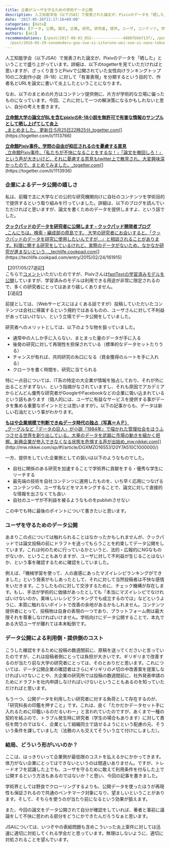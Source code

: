 ```yaml
---
title: 企業がユーザを守るための学術データ公開
description: 人工知能学会（以下JSAI）で発表された論文が、Pixivのデータを「晒した」ということで盛り上がっています。詳細は、以下のtogetterを見ていただければと思いますが、ざっくり言うとPixivで公開されていた女性向けランキングトップ10の二次創作小説（R-18）に対して「有害…
date: '2017-05-26T11:17:16+09:00'
categories: [data]
keywords: [データ, 公開, 論文, 企業, 研究, 研究者, 提供, ユーザ, コンテンツ, 学術]
authors: [aki]
recommendations: [/post/2017-08-03_OSS--------------48807bbbf13f/, /post/2016-05-05-detawo-ge-suo-niji-merukotodedetahuo-yong-nomin-zhu-hua-gajin-ndahua/,
  /post/2016-05-29-sonomoderu-guo-xue-xi-siteruno-wei-xue-xi-nano-tokun-tutara/]
---
```


人工知能学会（以下JSAI）で発表された論文が、Pixivのデータを「晒した」ということで盛り上がっています。詳細は、以下のtogetterを見ていただければと思いますが、ざっくり言うとPixivで公開されていた女性向けランキングトップ10の二次創作小説（R-18）に対して「有害表現」を分類するという目的で、作者名とURLを論文に書いて炎上したということになります。

なお、以下のまとめの片方はコンテンツ提供側に、片方が学術的な立場に偏ったものになっています。今回、これに対して一つの解決策になるかもしれないと思い、自分の考えを書きます。

[**立命館大学の論文がBLを含むpixivのR-18小説を無許可で有害な情報のサンプルとして晒し上げてして炎上**  
_まとめました。 更新日:5月25日22時25分_togetter.com](https://togetter.com/li/1113766 "https://togetter.com/li/1113766")[](https://togetter.com/li/1113766)

[**立命館Pixiv事件、学問の自由が抑圧されるのを憂慮する意見**  
_立命館Pixiv事件、「私たちが不快になることをするな！」「論文を撤回しろ！」という声が大きいけど、それに憂慮する意見もtwitter上で散見され、大変興味深かったので、まとめてみました。_togetter.com](https://togetter.com/li/1113936 "https://togetter.com/li/1113936")[](https://togetter.com/li/1113936)

### 企業によるデータ公開の嬉しさ

私は、前職で主に大学などの公的な研究機関向けに自社のコンテンツを学術目的で提供するという取り組みを行っていました。詳細は、以下のブログを読んでいただければと思いますが、論文を書くためのデータを提供しますよ、という話でした。

[**クックパッドのデータを研究者に公開します - クックパッド開発者ブログ**  
_こんにちは。検索・編成部の原島です。 大学の研究者にお会いすると、「クックパッドのデータを研究に使用したいんですが...」と相談されることがあります。料理に関する研究をしているけれど、実際のデータがないため、なかなか研究が進まないという…_techlife.cookpad.com](https://techlife.cookpad.com/entry/2015/02/24/161915 "https://techlife.cookpad.com/entry/2015/02/24/161915")[](https://techlife.cookpad.com/entry/2015/02/24/161915)

【2017/05/27追記】  
こちらで[コメント](http://b.hatena.ne.jp/entry/338933854/comment/Agrius_Akita)いただいたのですが、Pixivさんは[fastTextの学習済みモデルを公開](http://inside.pixiv.net/entry/2016/09/13/161454)していますが、学習済みのモデルは利用できる用途が非常に限定されるので、多くの研究者にとってはあまり嬉しくありません。  
【/追記】

前提としては、（Webサービスにはよくある話ですが）投稿していただいたコンテンツは会社に帰属するという規約ではあるものの、ユーザさんに対して不利益があってはいけない、という立場でデータ公開をしていました。

研究者へのメリットとしては、以下のような物を狙っていました。

*   通常中の人しか手に入らない、まとまった量のデータが手に入る
*   後発の研究に対して再現性を担保されている（標準的なデータセットたりうる）
*   チャンスが有れば、共同研究の糸口になる（資金獲得のルートを手に入れる）
*   クローラを書く時間を、研究に当てられる

特に一点目については、IT系の特定の大企業が情報を独占しており、それが外に出ることがまずない、という指摘がなされていますし、それも原因でアカデミアからどんどん優秀な研究者がGoogleやFacebookなどの企業に吸い込まれているという話もあります（個人的には、ユーザに有益なサービスを提供する事がデータを集める重要なポイントだとは思いますが）。以下の記事からも、データは新しい石油だという事がわかります。

[**もはや企業規模で判断できぬデータ時代の独占（写真＝ＡＰ）**  
_グーグルなど「データの巨人」が小説『1984年』で描かれた管理社会をほうふつさせる世界を創り出している。大量のデータを武器に市場の動きを細かく把握。新興企業が参入できなくなる状態を危惧する声が出始め_mw.nikkei.com](http://mw.nikkei.com/sp/#!/article/DGXMZO16553120Y7A510C1000000/ "http://mw.nikkei.com/sp/#!/article/DGXMZO16553120Y7A510C1000000/")[](http://mw.nikkei.com/sp/#!/article/DGXMZO16553120Y7A510C1000000/)

一方、提供をしていた企業側としての狙いは以下のようなものでした。

*   自社に関係のある研究を加速することで学術界に貢献をする・優秀な学生にリーチする
*   最先端の技術を自社コンテンツに適用したものを、いち早く応用につなげる
*   コンテンツID、ユーザ名などをマスキングすることで、論文に対して直接的な情報を出さなくても良い
*   自社のユーザが不利益を被るようなものをpublishさせない

この中でも特に最後のポイントについて書きたいと思います。

### ユーザを守るためのデータ公開

あまりこの点については触れられることはなかったかもしれませんが、クックパッドでは論文投稿の前にドラフトを送ってもらうことを約束してデータ公開をしています。これは何のために行っているかというと、法的・広報的にNGなものがないか、ということもありますが、ユーザに対して不利益が生じることはないか、という事を確認するために確認をしていました。

例えば、「機械学習を使って、人の直感にあったマズイレシピランキングができました」という発表がもしあったとして、それに対して当然投稿者は不快な感情をいだきます。こうしたものに対して交渉するために、チェック機構が存在します。もし、手法が学術的に価値があったとしても「本当にマズイレシピでなければいけないのか。美味しいレシピランキングでも成立するのでは」などというように、本質に触れないポイントで改善の余地があるかもしれません。コンテンツ提供者にとって、投稿物は自身の表現の一つであり、プラットフォーム側は最大限それを尊重しなければいけません。学術向けにデータ公開することで、本丸である大切ユーザが離れては本末転倒です。

### データ公開による利用側・提供側のコスト

こうした確認をするために投稿の数週間前に、原稿を送ってくださいと言っていたのですが、これは投稿者側にとっては負担が大きいです。ギリギリまで改善するのが当たり前な大学の研究者にとっては、そのとおりだと思います。これについては、データ公開企業の確認者はさらにギリギリの〆切の中改善案を提案しなければいけないことや、大企業の研究所では投稿の数週間前に、社外発表申請のためにドラフトを社内申請しなければいけないということもあるのを知っていただければと思います。

もう一つ、公開データを利用したい研究者に対する負荷として存在するのが、「研究科長の印鑑を押すこと」です。これは、良く「たかだかデータセット手に入れるために印鑑いるのだるいわー」と言われていたのですが、あくまで一種の契約を結ぶので、トラブル発生時に研究者（学生の場合もあります）に対して責任を問うのではなく、企業として組織同士で話せるようにという配慮の元、そういう条件を課していました（法務の人も交えてそういう立て付けにしました）。

### 結局、どういう形がいいのか？

ここは、はっきりいって企業側が最低限のコストを払えるかにかかってきます。体力がない企業にとってはできないというのは間違いありません。ですが、トレードオフを認識した上でも、ユーザを守るために敢えて利用条件を付与した上で公開するという方法もあるのではないか？と思い、今回の記事を書きました。

学術界としては野良でクローリングするよりも、公開データを使ったほうが再現性も保証されるので共通のベンチマーク対象になり、望ましいということがあります。そして、そちらを使うのが当たり前になるという効果が狙えます。

また、今回の論文をデータ公開されて自分が確認をしていれば、著者と事前に議論をして不快に思われる部分をどうにかできたんだろうなぁと思います。

JSAIについては、いつぞやの表紙問題も含めこういった炎上案件に対しては迅速に適切に対処してくれる学会だと思っています。無理はしないように、適切に対処されることを望んでいます。